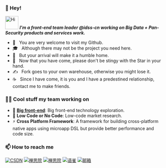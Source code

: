 <!--
**laibin-wang/laibin-wang** is a ✨ _special_ ✨ repository because its `README.md` (this file) appears on your GitHub profile.

Here are some ideas to get you started:

- 🔭 I’m currently working on ...
- 🌱 I’m currently learning ...
- 👯 I’m looking to collaborate on ...
- 🤔 I’m looking for help with ...
- 💬 Ask me about ...
- 📫 How to reach me: ...
- 😄 Pronouns: ...
- ⚡ Fun fact: ...
-->

<!-- <p align = "center">
   <h2> <img src = "https://komarev.com/ghpvc/?username=laibin-wang" > Hey there!</h2>
</p>-->

 <!-- - 🤔 &nbsp; 非常欢迎你来访问我的Github。
 - 🎓 &nbsp; 尽管这里可能并没有你需要的项目。
 - 💼 &nbsp; 但是你的到来会使这里变得蓬荜生辉。
 - 🌱 &nbsp; 既然已经来了，请不要吝啬你手里的Star。
 - ✍️ &nbsp; Fork到自己的仓库，否则你可能会失去它。
 - ☕ &nbsp; 既然来了，就是你我有缘，联系我交朋友。-->
 
<!--<p align = "center">
  <img src = "https://github-readme-stats.vercel.app/api?username=laibin-wang&count_private=true&show_icons=true&line_height=27" width="100%">
</p>
<p align = "center">
  <img src = "https://github-readme-stats.vercel.app/api/top-langs/?username=laibin-wang" width="100%">
</p>

<!-- <p align = "center">
  <a href="https://github.com/laibin-wang/socket-heart">
    <img align="center" src="https://github-readme-stats.vercel.app/api/pin/?username=laibin-wang&repo=socket-heart" />
  </a>
</p>
<p align = "center">
  <a href="https://github.com/laibin-wang/aurora-ui">
    <img align="center" src="https://github-readme-stats.vercel.app/api/pin/?username=laibin-wang&repo=aurora-ui" />
  </a>
</p>

<p align = "center">
 <img src="https://activity-graph.herokuapp.com/graph?username=laibin-wang">
</p>
<br><br>
<p align = "center">
  <img src = "https://github-readme-streak-stats.herokuapp.com/?user=laibin-wang" width="100%">
</p>

<br><br><br><br>
 -->
### 👋 Hey! 

<img src="https://emojis.slackmojis.com/emojis/images/1588866973/8934/hellokittydance.gif?1588866973" alt="Hi" width="42" /> ***I'm a front-end team leader @idss-cn working on Big Data + Pan-Security products and services work.***

 - 🤔 &nbsp; You are very welcome to visit my Github.
 - 🎓 &nbsp; Although there may not be the project you need here.
 - 💼 &nbsp; But your arrival will make it a humble home.
 - 🌱 &nbsp; Now that you have come, please don't be stingy with the Star in your hand.
 - ✍️ &nbsp; Fork goes to your own warehouse, otherwise you might lose it.
 - ☕ &nbsp; Since I have come, it is you and I have a predestined relationship, contact me to make friends.

### 👨‍💻 Cool stuff my team working on

- 🔭  **[Big front-end](https://live.juejin.cn/4354/xdc2021-09?utm_source=gold_browser_extension)**: Big front-end technology exploration.
- 👯  **Low Code or No Code**: Low-code market research.
- ⚡ **Cross Platform Framework**: A framework for building cross-platform native apps using microapp DSL but provide better performance and code size.

### 📫 How to reach me

[![CSDN](https://img.shields.io/badge/CSDN-博客-brightgreen)](https://wanglaibin.blog.csdn.net/)
[![禅思院](https://img.shields.io/badge/%E7%A6%85%E6%80%9D%E9%99%A2-gitee空间-blue?logo=GitHub)](https://wanglaibin.gitee.io/)
[![禅思院](https://img.shields.io/badge/%E7%A6%85%E6%80%9D%E9%99%A2-github空间-blue?logo=GitHub)](https://laibin-wang.github.io/)
[![语雀](https://img.shields.io/badge/%E8%AF%AD%E9%9B%80-%40%E7%A6%85%E6%80%9D%E9%99%A2-blueviolet)](https://www.yuque.com/laibin.wang)
[![邮箱](https://img.shields.io/badge/Email-@wanglaibin-brightgreen)](mailto:wanglb@idss-cn.com)


<!-- - 🔭 &nbsp; Hi, Everybody。</p>
 - 🤔 &nbsp; 非常欢迎你来访问我的Github。
 - 🎓 &nbsp; 尽管这里可能并没有你需要的项目。
 - 💼 &nbsp; 但是你的到来会使这里变得蓬荜生辉。
 - 🌱 &nbsp; 既然已经来了，请不要吝啬你手里的Star。
 - ✍️ &nbsp; Fork到自己的仓库，否则你可能会失去它。
 - ☕ &nbsp; 既然来了，就是你我有缘，联系我交朋友。
 - ⚡ &nbsp; [CSDN技术文章](https://wanglaibin.blog.csdn.net)。
 - 👯 &nbsp; [CicadaUI Design](https://laibin-wang.github.io)。
-->

<br><br>
